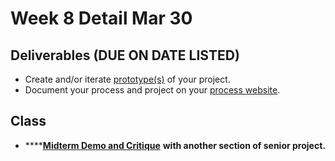 # Week 8 Detail Mar 30

## Deliverables \(DUE ON DATE LISTED\)

* Create and/or iterate [prototype\(s\)](../project_plan/) of your project.
* Document your process and project on your [process website](../pre-work/website.md).

## Class

* \*\*\*\*[**Midterm Demo and Critique**](../critiques-demos-presentations-and-exhibition/project_demo.md) **with another section of senior project.**


